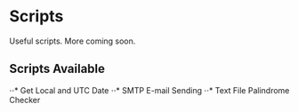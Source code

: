 # Scripts
Useful scripts. More coming soon. 
## Scripts Available
⋅⋅* Get Local and UTC Date
⋅⋅* SMTP E-mail Sending
⋅⋅* Text File Palindrome Checker

